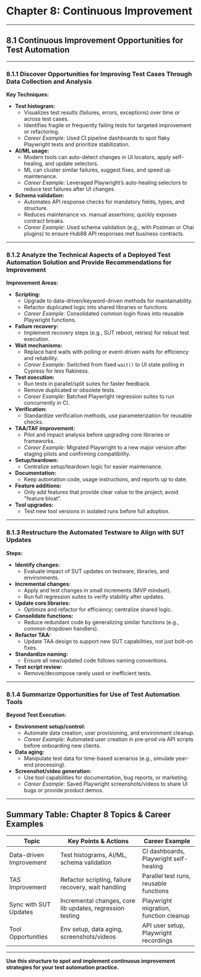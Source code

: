 # Chapter 8: Continuous Improvement

---

## 8.1 Continuous Improvement Opportunities for Test Automation

---

### 8.1.1 Discover Opportunities for Improving Test Cases Through Data Collection and Analysis

**Key Techniques:**
- **Test histogram:**  
  - Visualizes test results (failures, errors, exceptions) over time or across test cases.
  - Identifies fragile or frequently failing tests for targeted improvement or refactoring.
  - *Career Example:* Used CI pipeline dashboards to spot flaky Playwright tests and prioritize stabilization.
- **AI/ML usage:**  
  - Modern tools can auto-detect changes in UI locators, apply self-healing, and update selectors.
  - ML can cluster similar failures, suggest fixes, and speed up maintenance.
  - *Career Example:* Leveraged Playwright’s auto-healing selectors to reduce test failures after UI changes.
- **Schema validation:**  
  - Automates API response checks for mandatory fields, types, and structure.
  - Reduces maintenance vs. manual assertions; quickly exposes contract breaks.
  - *Career Example:* Used schema validation (e.g., with Postman or Chai plugins) to ensure Hub88 API responses met business contracts.

---

### 8.1.2 Analyze the Technical Aspects of a Deployed Test Automation Solution and Provide Recommendations for Improvement

**Improvement Areas:**
- **Scripting:**  
  - Upgrade to data-driven/keyword-driven methods for maintainability.
  - Refactor duplicated logic into shared libraries or functions.
  - *Career Example:* Consolidated common login flows into reusable Playwright functions.
- **Failure recovery:**  
  - Implement recovery steps (e.g., SUT reboot, retries) for robust test execution.
- **Wait mechanisms:**  
  - Replace hard waits with polling or event-driven waits for efficiency and reliability.
  - *Career Example:* Switched from fixed `wait()` to UI state polling in Cypress for less flakiness.
- **Test execution:**  
  - Run tests in parallel/split suites for faster feedback.
  - Remove duplicated or obsolete tests.
  - *Career Example:* Batched Playwright regression suites to run concurrently in CI.
- **Verification:**  
  - Standardize verification methods, use parameterization for reusable checks.
- **TAA/TAF improvement:**  
  - Pilot and impact analysis before upgrading core libraries or frameworks.
  - *Career Example:* Migrated Playwright to a new major version after staging pilots and confirming compatibility.
- **Setup/teardown:**  
  - Centralize setup/teardown logic for easier maintenance.
- **Documentation:**  
  - Keep automation code, usage instructions, and reports up to date.
- **Feature additions:**  
  - Only add features that provide clear value to the project; avoid "feature bloat".
- **Tool upgrades:**  
  - Test new tool versions in isolated runs before full adoption.

---

### 8.1.3 Restructure the Automated Testware to Align with SUT Updates

**Steps:**
- **Identify changes:**  
  - Evaluate impact of SUT updates on testware, libraries, and environments.
- **Incremental changes:**  
  - Apply and test changes in small increments (MVP mindset).
  - Run full regression suites to verify stability after updates.
- **Update core libraries:**  
  - Optimize and refactor for efficiency; centralize shared logic.
- **Consolidate functions:**  
  - Reduce redundant code by generalizing similar functions (e.g., common dropdown handlers).
- **Refactor TAA:**  
  - Update TAA design to support new SUT capabilities, not just bolt-on fixes.
- **Standardize naming:**  
  - Ensure all new/updated code follows naming conventions.
- **Test script review:**  
  - Remove/decompose rarely used or inefficient tests.

---

### 8.1.4 Summarize Opportunities for Use of Test Automation Tools

**Beyond Test Execution:**
- **Environment setup/control:**  
  - Automate data creation, user provisioning, and environment cleanup.
  - *Career Example:* Automated user creation in pre-prod via API scripts before onboarding new clients.
- **Data aging:**  
  - Manipulate test data for time-based scenarios (e.g., simulate year-end processing).
- **Screenshot/video generation:**  
  - Use tool capabilities for documentation, bug reports, or marketing.
  - *Career Example:* Saved Playwright screenshots/videos to share UI bugs or provide product demos.

---

## **Summary Table: Chapter 8 Topics & Career Examples**

| Topic                   | Key Points & Actions                                     | Career Example                        |
|-------------------------|---------------------------------------------------------|---------------------------------------|
| Data-driven Improvement | Test histograms, AI/ML, schema validation               | CI dashboards, Playwright self-healing|
| TAS Improvement         | Refactor scripting, failure recovery, wait handling      | Parallel test runs, reusable functions|
| Sync with SUT Updates   | Incremental changes, core lib updates, regression testing| Playwright migration, function cleanup|
| Tool Opportunities      | Env setup, data aging, screenshots/videos                | API user setup, Playwright recordings |

---
**Use this structure to spot and implement continuous improvement strategies for your test automation practice.**